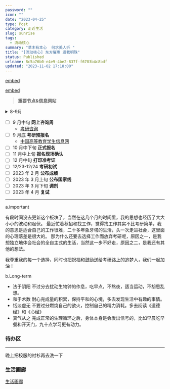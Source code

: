```yaml
---
password: ""
icon: ""
date: "2023-04-25"
type: Post
category: 走近生活
slug: sunrise
tags:
  - 流动核心
summary: "草木有本心  何求美人折 "
title: "[流动核心] 东方璀璨 遗我明珠"
status: Published
urlname: 8c5a76b0-e4e9-4be2-837f-f6783b4c8bdf
updated: "2023-11-02 17:18:00"
---
```


[embed](https://httishere.gitee.io/notion/v201/custom-progress.html?e=tk4/KPuobGjA8jIZE4Ll6fv4PqoNjJnow8fxH7gtkMdwgHP+KSWmo5Cj9NJeqFCicBLUROVoo+0Ze//zN25kzKj0A5KLvLQGCvex88acM1sh8BJlXqWp10jIGqvrU1CfqHHm5zGOF7TaTKk8Y0F8UQ8iv+cJai1mLzkLdF7QYuoGsrNIlfufrpIuhD7XzgZa2vM0Nc2LQgyqfwXNFR7Z38F4Rz9kvyIJqalmbcZ4SubUPmcdnw+egOHN9TZDn5ExNUKj0+xlwnbqvsIT1Vm8oUfWRzoVZrrfbG9iCdtZ5goSyTPl8ihk7jZkqExBw93f3KezWEqtGwoS74U8PLZWqQO0JuatxQGNTDgHa6NXOM4a3izr+P3JbwkPCZ5tqnl/io5iUC92mzNnDV4awcDGi0IlO4LOXCScuqDsZl6FzckTmFhr4kJMA2GgB6xJOuQO4g5yaB3xMi3UVJrlfUgiqqw7mWRt6VOzDrWIvAKXvbk=)

[embed](https://httishere.gitee.io/notion/v201/custom-progress.html?e=tk4/KPuobGjA8jIZE4Ll6V5GhtKk2eshl8uB+7Q//F6sa1osgo3Dl5NcEmAsk8B+VrQyS2KeJf6MrhoVWQP6srvQnCCF9acl9ItPaR3to5X9r/wHhByUhhPnYIMt71ViE3lHksKa6udYfD8eY3JRC801FILh0TtP1kcIGd8Z78ba8zQ1zYtCDKp/Bc0VHtnfwXhHP2S/IgmpqWZtxnhK5tQ+Zx2fD56A4c31NkOfkTE1QqPT7GXCduq+whPVWbyhR9ZHOhVmut9sb2IJ21nmChLJM+XyKGTuNmSoTEHD3d9zACNk3zoz3nYK9sFeuh0GZ93CQS0fNzr7bx4QZeoPBOk5fNZfTwtG7/HLpbI33iKKjmJQL3abM2cNXhrBwMaLQiU7gs5cJJy6oOxmXoXNyROYWGviQkwDYaAHrEk65A5yLpEMKLGygiL/tZ2dmn8o4b5bSDQQ66D9ZD/kGeH97A==)

> **重要节点&信息网站**

<details>
  <summary>8-9月 </summary>

- [中国研究生招生信息网](https://yz.chsi.com.cn/)
- [院校库，招生单位信息查询](https://yz.chsi.com.cn/sch/)
- [专业知识库，专业的相关信息](https://yz.chsi.com.cn/zyk/)
- [中国教育在线，考研咨询/政策](https://kaoyan.eol.cn/)
- [考研百科](https://yz.chsi.com.cn/yzzt/kybk)
- [考研报录比](https://www.chinakaoyan.com/baolubi/)

  </details>

- [ ] 9 月中旬 **网上咨询周**
  - [考研咨询](https://www.chinakaoyan.com/)
- [ ] 9 月底 **考研预报名**
  - [中国高等教育学生信息网](https://www.chsi.com.cn/)
- [ ] 10 月中下旬 **正式报名**
- [ ] 11 月中上旬 **报名现场确认**
- [ ] 12 月中旬 **打印准考证**
- [ ] 12/23-12/24 **考研初试**
- [ ] 2023 年 2 月 **公布成绩**
- [ ] 2023 年 3 月上旬 **公布国家线**
- [ ] 2023 年 3 月下旬 **调剂**
- [ ] 2023 年 4 月 **复试**

---

a.important

有段时间没去更新这个板块了，当然在这几个月的时间里，我的思想也经历了大大小小的波动和起伏。
最近忙着秋招和找工作，觉得找工作其实不比考研简单，我的意思是适合自己的工作很难，二十多年象牙塔的生活，头一次走进社会，这里面的心理落差是很大的。
那为什么还要去选择工作而放弃考研呢，原因之一，是我想独立地体会社会的全自主式的生活，当然这一步不好走，原因之二，是我还有其他的想法。

我尊重我的每一个选择，同时也把祝福和鼓励送给考研路上的追梦人，我们一起加油！

b.Long-term

- 法于阴阳
  不过分去扰动生物钟的作息，吃早点，不熬夜，适当运动，不胡思乱想。
- 和于术数
  耐心完成量的积累，保持平和的心境，多去发现生活中有趣的事情。
- 恬淡虚无
  不要过分燃烧自己的欲火，控制自己的精力消耗。多去阅读《道德经》和《心经》
- 真气从之
  完成正常的生理循环之后，身体本身是会发出信号的，比如早晨吃早餐和开天门，九十点学习更有动力。

### 待办区

---

晚上把校服的衬衫再去洗一下

### 生活画廊

[生活画廊](9f2d066d-1b3b-4ec3-8a3b-c953b1babaea)
